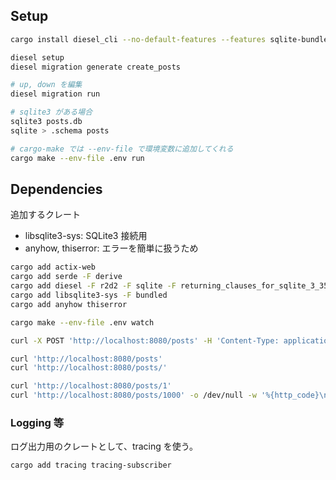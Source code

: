 ## Setup

```sh
cargo install diesel_cli --no-default-features --features sqlite-bundled

diesel setup
diesel migration generate create_posts

# up, down を編集
diesel migration run

# sqlite3 がある場合
sqlite3 posts.db
sqlite > .schema posts

# cargo-make では --env-file で環境変数に追加してくれる
cargo make --env-file .env run
```

## Dependencies

追加するクレート

- libsqlite3-sys: SQLite3 接続用
- anyhow, thiserror: エラーを簡単に扱うため

```sh
cargo add actix-web
cargo add serde -F derive
cargo add diesel -F r2d2 -F sqlite -F returning_clauses_for_sqlite_3_35
cargo add libsqlite3-sys -F bundled
cargo add anyhow thiserror
```

```sh
cargo make --env-file .env watch

curl -X POST 'http://localhost:8080/posts' -H 'Content-Type: application/json' -d '{"title": "Hello", "body": "my first time"}'

curl 'http://localhost:8080/posts'
curl 'http://localhost:8080/posts/'

curl 'http://localhost:8080/posts/1'
curl 'http://localhost:8080/posts/1000' -o /dev/null -w '%{http_code}\n' -s
```

### Logging 等

ログ出力用のクレートとして、tracing を使う。

```sh
cargo add tracing tracing-subscriber
```
